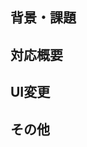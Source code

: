 <!-- Github Copilot コードレビューへの指示: このプルリクエストをレビューしてコメントする際には日本語でお願いします。 -->

## 背景・課題

## 対応概要

## UI変更

## その他

